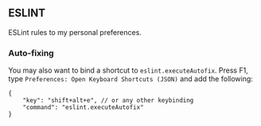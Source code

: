 ## ESLINT

ESLint rules to my personal preferences.

### Auto-fixing

You may also want to bind a shortcut to `eslint.executeAutofix`. Press F1, type `Preferences: Open Keyboard Shortcuts (JSON)` and add the following:

```jsonc
{
    "key": "shift+alt+e", // or any other keybinding
    "command": "eslint.executeAutofix"
}
```